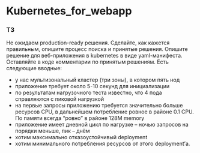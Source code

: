 # Kubernetes_for_webapp
### ТЗ 
Не ожидаем production-ready решения. Сделайте, как кажется правильным,
опишите процесс поиска и принятые решения.
Опишите решение для веб-приложения в kubernetes в виде yaml-манифеста.
Оставляйте в коде комментарии по принятым решениям. Есть следующие
вводные:
- у нас мультизональный кластер (три зоны), в котором пять нод
- приложение требует около 5-10 секунд для инициализации
- по результатам нагрузочного теста известно, что 4 пода справляются с
пиковой нагрузкой
- на первые запросы приложению требуется значительно больше ресурсов
CPU, в дальнейшем потребление ровное в районе 0.1 CPU. По памяти
всегда “ровно” в районе 128M memory
- приложение имеет дневной цикл по нагрузке – ночью запросов на
порядки меньше, пик – днём
- хотим максимально отказоустойчивый deployment
- хотим минимального потребления ресурсов от этого deployment’а. 
